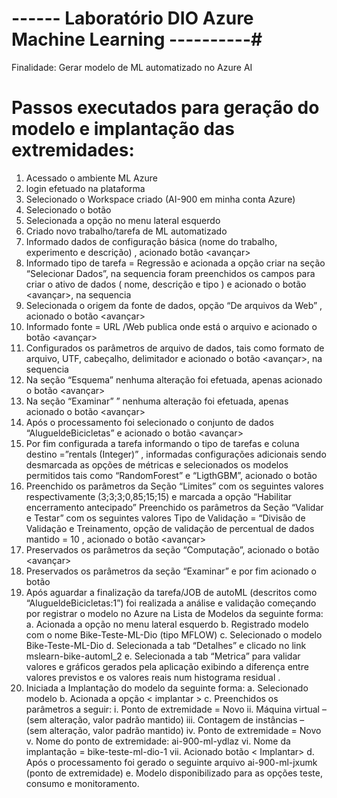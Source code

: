 # ------ Laboratório DIO Azure Machine Learning ----------#

Finalidade: Gerar modelo de ML automatizado no Azure AI 

# Passos executados para geração do modelo e implantação das extremidades:

1)	Acessado o ambiente ML Azure 
2)	login efetuado na plataforma
3)	Selecionado o Workspace criado (AI-900 em minha conta Azure)
4)	Selecionado o botão <Iniciar o studio>
5)	Selecionada a opção <ML Automatizado> no menu lateral esquerdo
6)	Criado novo trabalho/tarefa de ML automatizado
7)	Informado dados de configuração básica (nome do trabalho, experimento e descrição) , acionado botão <avançar>
8)	Informado tipo de tarefa =  Regressão e acionada a opção criar na seção “Selecionar Dados”, na sequencia  foram preenchidos  os campos para criar o ativo de dados ( nome, descrição e tipo ) e acionado o botão <avançar>, na sequencia
9)	Selecionada o origem da fonte de dados, opção “De arquivos da Web” ,  acionado o botão <avançar>
10)	 Informado fonte = URL /Web publica onde está o arquivo  e acionado o botão <avançar>
11)	Configurados os parâmetros de arquivo de dados, tais como formato de arquivo, UTF, cabeçalho,  delimitador e acionado o botão <avançar>, na sequencia
12)	Na seção “Esquema” nenhuma alteração foi efetuada, apenas acionado o botão <avançar>
13)	Na seção “Examinar” ” nenhuma alteração foi efetuada, apenas acionado o botão <avançar><criar>
14)	Após o processamento foi selecionado o conjunto de dados “AlugueldeBicicletas” e acionado o botão <avançar>
15)	Por fim configurada a tarefa informando o tipo de tarefas e coluna destino =”rentals (Integer)” , informadas configurações adicionais sendo desmarcada as opções de métricas e selecionados os modelos permitidos tais como “RandomForest” e “LigthGBM”,  acionado o botão <salvar>
16)	Preenchido os parâmetros da Seção “Limites” com os seguintes valores respectivamente (3;3;3;0,85;15;15) e marcada a opção “Habilitar encerramento antecipado”
Preenchido os parâmetros da Seção “Validar e Testar” com os seguintes valores Tipo de Validação = “Divisão de Validação e Treinamento,  opção de validação de percentual de dados mantido = 10 , acionado o botão <avançar>
17)	Preservados os parâmetros da seção “Computação”, acionado o botão <avançar>
18)	Preservados os parâmetros da seção “Examinar” e por fim acionado o botão <Enviar trabalho de treinamento>
19)	Após aguardar a finalização da tarefa/JOB de autoML (descritos como “AlugueldeBicicletas:1”)  foi realizada a análise e validação começando por registrar o modelo no Azure na Lista de Modelos da seguinte forma:
a.	Acionada a opção <Modelo> no menu lateral esquerdo
b.	Registrado modelo com o nome  Bike-Teste-ML-Dio (tipo MFLOW)
c.	Selecionado o modelo Bike-Teste-ML-Dio
d.	Selecionada a tab “Detalhes” e clicado no link mslearn-bike-automl_2
e.	Selecionada a tab “Metrica” para validar valores e gráficos gerados pela aplicação exibindo a diferença entre valores previstos e os valores reais num histograma residual .
20)	Iniciada a Implantação do modelo da seguinte forma: 
a.	Selecionado modelo
b.	Acionada a opção < implantar >
c.	Preenchidos os parâmetros a seguir: 
i.	Ponto de extremidade = Novo
ii.	Máquina virtual – (sem alteração, valor padrão mantido) 
iii.	Contagem de instâncias – (sem alteração, valor padrão mantido)
iv.	Ponto de extremidade = Novo
v.	Nome do ponto de extremidade:  ai-900-ml-ydlaz 
vi.	Nome da implantação = bike-teste-ml-dio-1 
vii.	Acionado botão < Implantar> 
d.	Após o processamento foi gerado o seguinte arquivo ai-900-ml-jxumk (ponto de extremidade)
e.	Modelo disponibilizado para as opções teste, consumo e monitoramento.
